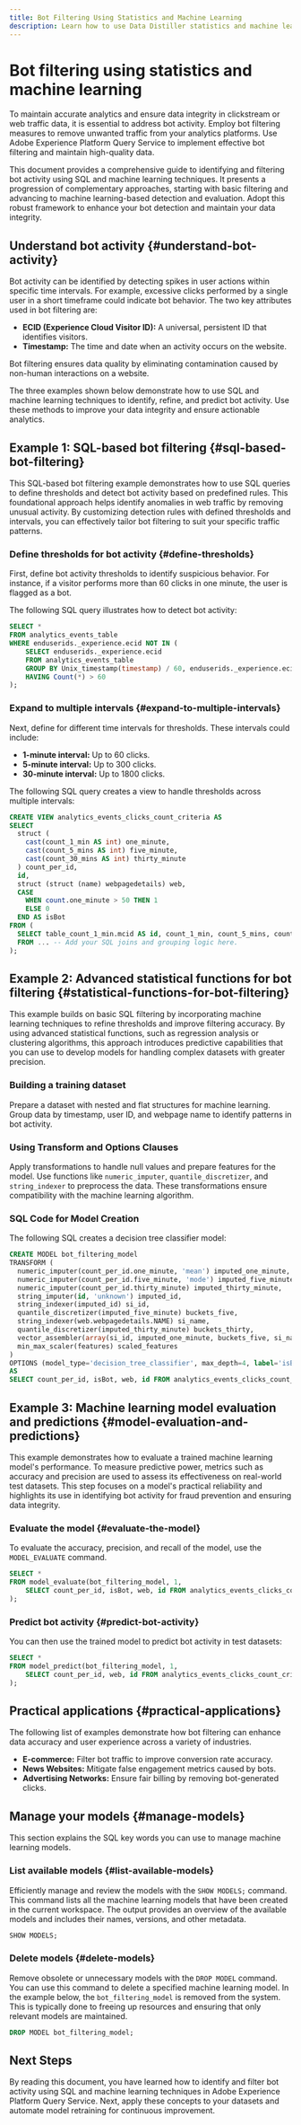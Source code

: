 ```yaml
---
title: Bot Filtering Using Statistics and Machine Learning
description: Learn how to use Data Distiller statistics and machine learning to identify and filter bot activity to ensure accurate analytics and improved data integrity.
---
```

# Bot filtering using statistics and machine learning

To maintain accurate analytics and ensure data integrity in clickstream or web traffic data, it is essential to address bot activity. Employ bot filtering measures to remove unwanted traffic from your analytics platforms. Use Adobe Experience Platform Query Service to implement effective bot filtering and maintain high-quality data.

This document provides a comprehensive guide to identifying and filtering bot activity using SQL and machine learning techniques. It presents a progression of complementary approaches, starting with basic filtering and advancing to machine learning-based detection and evaluation. Adopt this robust framework to enhance your bot detection and maintain your data integrity.

## Understand bot activity {#understand-bot-activity}

Bot activity can be identified by detecting spikes in user actions within specific time intervals. For example, excessive clicks performed by a single user in a short timeframe could indicate bot behavior. The two key attributes used in bot filtering are:

- **ECID (Experience Cloud Visitor ID):** A universal, persistent ID that identifies visitors.
- **Timestamp:** The time and date when an activity occurs on the website.

Bot filtering ensures data quality by eliminating contamination caused by non-human interactions on a website.

The three examples shown below demonstrate how to use SQL and machine learning techniques to identify, refine, and predict bot activity. Use these methods to improve your data integrity and ensure actionable analytics.

## Example 1: SQL-based bot filtering {#sql-based-bot-filtering}

This SQL-based bot filtering example demonstrates how to use SQL queries to define thresholds and detect bot activity based on predefined rules. This foundational approach helps identify anomalies in web traffic by removing unusual activity. By customizing detection rules with defined thresholds and intervals, you can effectively tailor bot filtering to suit your specific traffic patterns.

### Define thresholds for bot activity {#define-thresholds}

First, define bot activity thresholds to identify suspicious behavior. For instance, if a visitor performs more than 60 clicks in one minute, the user is flagged as a bot.

The following SQL query illustrates how to detect bot activity:

```sql
SELECT *
FROM analytics_events_table
WHERE enduserids._experience.ecid NOT IN (
    SELECT enduserids._experience.ecid
    FROM analytics_events_table
    GROUP BY Unix_timestamp(timestamp) / 60, enduserids._experience.ecid
    HAVING Count(*) > 60
);
```

### Expand to multiple intervals {#expand-to-multiple-intervals}

Next, define for different time intervals for thresholds. These intervals could include:

- **1-minute interval:** Up to 60 clicks.
- **5-minute interval:** Up to 300 clicks.
- **30-minute interval:** Up to 1800 clicks.

The following SQL query creates a view to handle thresholds across multiple intervals:

```sql
CREATE VIEW analytics_events_clicks_count_criteria AS  
SELECT 
  struct (
    cast(count_1_min AS int) one_minute,
    cast(count_5_mins AS int) five_minute,
    cast(count_30_mins AS int) thirty_minute
  ) count_per_id,
  id,
  struct (struct (name) webpagedetails) web,
  CASE
    WHEN count.one_minute > 50 THEN 1
    ELSE 0
  END AS isBot
FROM (
  SELECT table_count_1_min.mcid AS id, count_1_min, count_5_mins, count_30_mins, table_count_1_min.name AS name
  FROM ... -- Add your SQL joins and grouping logic here.
);
```

## Example 2: Advanced statistical functions for bot filtering {#statistical-functions-for-bot-filtering}

This example builds on basic SQL filtering by incorporating machine learning techniques to refine thresholds and improve filtering accuracy. By using advanced statistical functions, such as regression analysis or clustering algorithms, this approach introduces predictive capabilities that you can use to develop models for handling complex datasets with greater precision.

### Building a training dataset

Prepare a dataset with nested and flat structures for machine learning. Group data by timestamp, user ID, and webpage name to identify patterns in bot activity.

### Using Transform and Options Clauses

Apply transformations to handle null values and prepare features for the model. Use functions like `numeric_imputer`, `quantile_discretizer`, and `string_indexer` to preprocess the data. These transformations ensure compatibility with the machine learning algorithm.

### SQL Code for Model Creation

The following SQL creates a decision tree classifier model:

```sql
CREATE MODEL bot_filtering_model
TRANSFORM (
  numeric_imputer(count_per_id.one_minute, 'mean') imputed_one_minute,
  numeric_imputer(count_per_id.five_minute, 'mode') imputed_five_minute,
  numeric_imputer(count_per_id.thirty_minute) imputed_thirty_minute,
  string_imputer(id, 'unknown') imputed_id,
  string_indexer(imputed_id) si_id,
  quantile_discretizer(imputed_five_minute) buckets_five,
  string_indexer(web.webpagedetails.NAME) si_name,
  quantile_discretizer(imputed_thirty_minute) buckets_thirty,
  vector_assembler(array(si_id, imputed_one_minute, buckets_five, si_name, buckets_thirty)) features,
  min_max_scaler(features) scaled_features
)
OPTIONS (model_type='decision_tree_classifier', max_depth=4, label='isBot')
AS
SELECT count_per_id, isBot, web, id FROM analytics_events_clicks_count_criteria;
```

## Example 3: Machine learning model evaluation and predictions {#model-evaluation-and-predictions}

This example demonstrates how to evaluate a trained machine learning model's performance. To measure predictive power, metrics such as accuracy and precision are used to assess its effectiveness on real-world test datasets. This step focuses on a model's practical reliability and highlights its use in identifying bot activity for fraud prevention and ensuring data integrity.

### Evaluate the model {#evaluate-the-model}

To evaluate the accuracy, precision, and recall of the model, use the `MODEL_EVALUATE` command.

```sql
SELECT *
FROM model_evaluate(bot_filtering_model, 1,
    SELECT count_per_id, isBot, web, id FROM analytics_events_clicks_count_criteria
);
```

### Predict bot activity {#predict-bot-activity}

You can then use the trained model to predict bot activity in test datasets:

```sql
SELECT *
FROM model_predict(bot_filtering_model, 1,
    SELECT count_per_id, web, id FROM analytics_events_clicks_count_criteria
);
```

## Practical applications {#practical-applications}

The following list of examples demonstrate how bot filtering can enhance data accuracy and user experience across a variety of industries.

- **E-commerce:** Filter bot traffic to improve conversion rate accuracy.
- **News Websites:** Mitigate false engagement metrics caused by bots.
- **Advertising Networks:** Ensure fair billing by removing bot-generated clicks.

## Manage your models {#manage-models}

This section explains the SQL key words you can use to manage machine learning models.

### List available models {#list-available-models}

Efficiently manage and review the models with the `SHOW MODELS;` command. This command lists all the machine learning models that have been created in the current workspace. The output provides an overview of the available models and includes their names, versions, and other metadata.

```sql
SHOW MODELS;
```

### Delete models {#delete-models}

Remove obsolete or unnecessary models with the `DROP MODEL` command. You can use this command to delete a specified machine learning model. In the example below, the `bot_filtering_model` is removed from the system. This is typically done to freeing up resources and ensuring that only relevant models are maintained.

<!-- The `DROP MODEL` command is used to delete the specified machine learning model, in this case, `bot_filtering_model`, from the system. This is typically done to remove obsolete or unnecessary models, freeing up resources and ensuring that only relevant models are maintained. -->

```sql
DROP MODEL bot_filtering_model;
```

## Next Steps

By reading this document, you have learned how to identify and filter bot activity using SQL and machine learning techniques in Adobe Experience Platform Query Service. Next, apply these concepts to your datasets and automate model retraining for continuous improvement.

